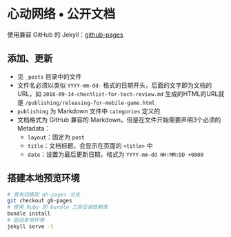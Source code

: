 # 心动网络 • 公开文档

使用兼容 GitHub 的 Jekyll：[github-pages](https://github.com/github/pages-gem/)

## 添加、更新

- 见 `_posts` 目录中的文件
- 文件名必须以类似 `YYYY-mm-dd-` 格式的日期开头，后面的文字即为文档的URL，如 `2018-09-14-chechlist-for-tech-review.md` 生成的HTML的URL就是 `/publishing/releasing-for-mobile-game.html`
- `publishing` 为 Markdown 文件中 `categories` 定义的
- 文档格式为 GitHub 兼容的 Markdown，但是在文件开始需要声明3个必须的 Metadata：
    - `layout`：固定为 `post`
    - `title`：文档标题，会显示在页面的 `<title>` 中
    - `date`：设置为最后更新日期，格式为 `YYYY-mm-dd HH:MM:DD +0800`

## 搭建本地预览环境

```bash
# 首先切换到 gh-pages 分支
git checkout gh-pages
# 使用 Ruby 的 bundle 工具安装依赖库
bundle install
# 启动本地环境
jekyll serve -l
```
